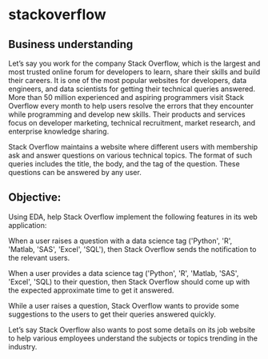 # stackoverflow
## Business understanding
Let’s say you work for the company Stack Overflow, which is the largest and most trusted online forum for developers to learn, share their skills and build their careers. It is one of the most popular websites for developers, data engineers, and data scientists for getting their technical queries answered. More than 50 million experienced and aspiring programmers visit Stack Overflow every month to help users resolve the errors that they encounter while programming and develop new skills. Their products and services focus on developer marketing, technical recruitment, market research, and enterprise knowledge sharing.

Stack Overflow maintains a website where different users with membership ask and answer questions on various technical topics. The format of such queries includes the title, the body, and the tag of the question. These questions can be answered by any user.

## Objective:
Using EDA, help Stack Overflow implement the following features in its web application:

When a user raises a question with a data science tag ('Python', 'R', 'Matlab, 'SAS', 'Excel', 'SQL'), then Stack Overflow sends the notification to the relevant users.

When a user provides a data science tag ('Python', 'R', 'Matlab, 'SAS', 'Excel', 'SQL) to their question, then Stack Overflow should come up with the expected approximate time to get it answered.

While a user raises a question, Stack Overflow wants to provide some suggestions to the users to get their queries answered quickly.

Let’s say Stack Overflow also wants to post some details on its job website to help various employees understand the subjects or topics trending in the industry.
